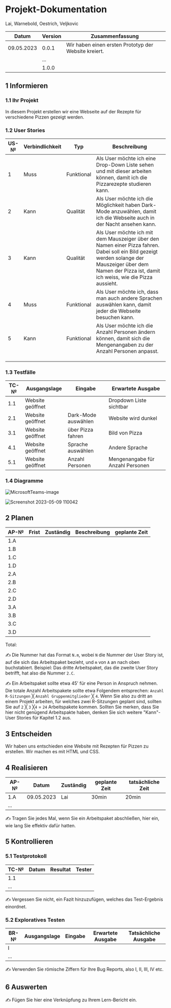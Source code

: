 # Projekt-Dokumentation

Lai, Warnebold, Oestrich, Veljkovic

| Datum | Version | Zusammenfassung                                              |
| ----- | ------- | ------------------------------------------------------------ |
|09.05.2023| 0.0.1 |Wir haben einen ersten Prototyp der Website kreiert.|
|       | ...     |                                                              |
|       | 1.0.0   |                                                              |

## 1 Informieren

### 1.1 Ihr Projekt

In diesem Projekt erstellen wir eine Webseite auf der Rezepte für verschiedene Pizzen gezeigt werden.

### 1.2 User Stories

| US-№ | Verbindlichkeit | Typ  | Beschreibung                       |
| ---- | --------------- | ---- | ---------------------------------- |
| 1    |        Muss         |   Funktional   | Als User möchte ich eine Drop-Down Liste sehen und mit dieser arbeiten können, damit ich die Pizzarezepte studieren kann.
| 2 |        Kann |   Qualität    | Als User möchte ich die Möglichkeit haben Dark-Mode anzuwählen, damit ich die Webseite auch in der Nacht ansehen kann.
| 3 |  Kann    |  Qualität  |  Als User möchte ich mit dem Mauszeiger über den Namen einer Pizza fahren. Dabei soll ein Bild gezeigt werden solange der Mauszeiger über dem Namen der Pizza ist, damit ich weiss, wie die Pizza aussieht.  |
| 4 |  Muss  |  Funktional  |  Als User möchte ich, dass man auch andere Sprachen auswählen kann, damit jeder die Webseite besuchen kann.  |
| 5 |  Kann  |  Funktional  |  Als User möchte ich die Anzahl Personen ändern können, damit sich die Mengenangaben zu der Anzahl Personen anpasst.    |
|  |    |    |      |
|  |    |    |      |
|  |    |    |      |



### 1.3 Testfälle

| TC-№ | Ausgangslage | Eingabe | Erwartete Ausgabe |
| ---- | ------------ | ------- | ----------------- |
| 1.1  |  Website geöffnet            |         |    Dropdown Liste sichtbar             |
| 2.1  |  Website geöffnet            |  Dark-Mode auswählen       |    Website wird dunkel               |
| 3.1  |  Website geöffnet            |  über Pizza fahren       |    Bild von Pizza              |
| 4.1  |  Website geöffnet            |  Sprache auswählen       |    Andere Sprache              |
| 5.1  |  Website geöffnet            |  Anzahl Personen      |    Mengenangabe für Anzahl Personen               |



### 1.4 Diagramme




![MicrosoftTeams-image](https://user-images.githubusercontent.com/110892495/237048334-93fceb6a-775d-4062-86c9-f0a18128ebb8.png)


![Screenshot 2023-05-09 110042](https://user-images.githubusercontent.com/110892495/237048426-75646ebd-69d2-46ba-8805-a56199f1578c.png)







## 2 Planen

| AP-№ | Frist | Zuständig | Beschreibung | geplante Zeit |
| ---- | ----- | --------- | ------------ | ------------- |
| 1.A  |       |           |              |               |
| 1.B  |       |           |              |               |
| 1.C  |       |           |              |               |
| 1.D  |       |           |              |               |
| 2.A  |       |           |              |               |
| 2.B  |       |           |              |               |
| 2.C  |       |           |              |               |
| 2.D  |       |           |              |               |
| 3.A  |       |           |              |               |
| 3.B  |       |           |              |               |
| 3.C  |       |           |              |               |
| 3.D  |       |           |              |               |

Total: 

✍️ Die Nummer hat das Format `N.m`, wobei `N` die Nummer der User Story ist, auf die sich das Arbeitspaket bezieht, und `m` von `A` an nach oben buchstabiert. Beispiel: Das dritte Arbeitspaket, das die zweite User Story betrifft, hat also die Nummer `2.C`.

✍️ Ein Arbeitspaket sollte etwa 45' für eine Person in Anspruch nehmen. Die totale Anzahl Arbeitspakete sollte etwa Folgendem entsprechen: `Anzahl R-Sitzungen` ╳ `Anzahl Gruppenmitglieder` ╳ `4`. Wenn Sie also zu dritt an einem Projekt arbeiten, für welches zwei R-Sitzungen geplant sind, sollten Sie auf `2` ╳ `3` ╳`4` = `24` Arbeitspakete kommen. Sollten Sie merken, dass Sie hier nicht genügend Arbeitspakte haben, denken Sie sich weitere "Kann"-User Stories für Kapitel 1.2 aus.

## 3 Entscheiden

Wir haben uns entschieden eine Website mit Rezepten für Pizzen zu erstellen.
Wir machen es mit HTML und CSS.

## 4 Realisieren

| AP-№ | Datum | Zuständig | geplante Zeit | tatsächliche Zeit |
| ---- | ----- | --------- | ------------- | ----------------- |
| 1.A  | 09.05.2023      |   Lai        |     30min          |    20min               |
| ...  |       |           |               |                   |

✍️ Tragen Sie jedes Mal, wenn Sie ein Arbeitspaket abschließen, hier ein, wie lang Sie effektiv dafür hatten.

## 5 Kontrollieren

### 5.1 Testprotokoll

| TC-№ | Datum | Resultat | Tester |
| ---- | ----- | -------- | ------ |
| 1.1  |       |          |        |
| ...  |       |          |        |

✍️ Vergessen Sie nicht, ein Fazit hinzuzufügen, welches das Test-Ergebnis einordnet.

### 5.2 Exploratives Testen

| BR-№ | Ausgangslage | Eingabe | Erwartete Ausgabe | Tatsächliche Ausgabe |
| ---- | ------------ | ------- | ----------------- | -------------------- |
| I    |              |         |                   |                      |
| ...  |              |         |                   |                      |

✍️ Verwenden Sie römische Ziffern für Ihre Bug Reports, also I, II, III, IV etc.

## 6 Auswerten

✍️ Fügen Sie hier eine Verknüpfung zu Ihrem Lern-Bericht ein.
